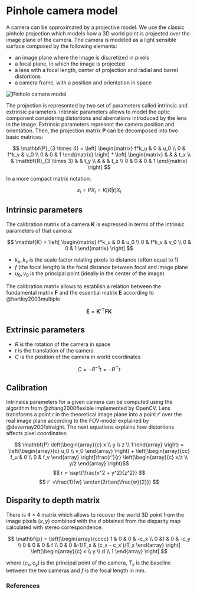 # Pinhole camera model

A camera can be approximated by a projective model. We use the classic pinhole projection which models how a 3D world point is projected over the image plane of the camera. The camera is modeled as a light sensible surface composed by the following elements:

- an image plane where the image is discretized in pixels
- a focal plane, in which the image is projected
- a lens with a focal length, center of projection and radial and barrel distortions
- a camera frame, with a position and orientation in space

![](http://lfa.mobivap.uva.es/~fradelg/phd/figures/pinhole.svg "Pinhole camera model")

The projection is represented by two set of parameters called intrinsic and extrinsic parameters. Intrinsic parameters allows to model the optic component considering distortions and aberrations introduced by the lens in the image. Extrinsic parameters represent the camera position and orientation. Then, the projection matrix $\mathbf{P}$ can be decomposed into two basic matrices:

$$ \mathbf{P}_{3 \times 4} = \left[ \begin{matrix} f*k_u & 0 & u_0 \\ 0 & f*k_v & v_0 \\ 0 & 0 & 1 \end{matrix} \right] * \left[ \begin{matrix} & & & t_x \\ & \mathbf{R}_{3 \times 3} & & t_y \\ & & & t_z \\ 0 & 0 & 0 & 1 \end{matrix} \right] $$

In a more compact matrix notation:

$$ x_i = P X_i = K [R|t] X_i $$

## Intrinsic parameters

The calibration matrix of a camera $\mathbf{K}$ is expressed in terms of the intrinsic parameters of that camera:

$$ \mathbf{K} = \left[ \begin{matrix} f*k_u & 0 & u_0 \\ 0 & f*k_v & v_0 \\ 0 & 0 & 1 \end{matrix} \right] $$

- $k_u, k_v$ is the scale factor relating pixels to distance (often equal to 1)
- $f$ (the focal length) is the focal distance between focal and image plane
- $u_0, v_0$ is the principal point (ideally in the center of the image)

The calibration matrix allows to establish a relation between the fundamental matrix $\mathbf{F}$ and the essential matrix $\mathbf{E}$ according to @hartley2003multiple

$$ \mathbf{E} = \mathbf{K}'^{\top} \mathbf{F} \mathbf{K} $$

## Extrinsic parameters

- $R$ is the rotation of the camera in space
- $t$ is the translation of the camera
- $C$ is the position of the camera in world coordinates

$$ C = −R^{-1}t = −R^{\top}t $$

## Calibration

Intrinsics parameters for a given camera can be computed using the algorithm from @zhang2000flexible implemented by OpenCV. Lens transforms a point $r$ in the theoretical image plane into a point $r'$  over the real image plane according to the FOV-model explained by @devernay2001straight. The next equations explains how distortions affects pixel coordinates:

$$ \mathbf{P} \left(\begin{array}{c} x \\ y \\ z \\ 1 \end{array} \right) = \left(\begin{array}{c} u_0 \\ v_0 \end{array} \right) + \left[\begin{array}{cc} f_u & 0 \\ 0 & f_v \end{array} \right]\frac{r'}{r} \left(\begin{array}{c} x/z \\ y/z \end{array} \right)$$
$$ r = \sqrt{\frac{x^2 + y^2}{z^2}} $$
$$ r' =\frac{1}{w} \arctan(2r\tan{\frac{w}{2}}) $$


## Disparity to depth matrix

There is $4 \times 4$ matrix which allows to recover the world 3D point from the image pixels $(x, y)$ combined with the $d$ obtained from the disparity map calculated with stereo correspondence.

$$
\mathbf{p} = \left[\begin{array}{cccc}
1 & 0 & 0 & -c_x \\
0 &1 & 0 & -c_y \\
0 & 0 & 0 & f \\
0 & 0 &-1/T_x & (c_x - c_x')/T_x
\end{array} \right]
\left[\begin{array}{c}
x \\ y \\ d \\ 1
\end{array} \right]
$$


where $(c_x, c_y)$ is the principal point of the camera, $T_x$ is the baseline between the two cameras and $f$ is the focal length in mm.

### References
